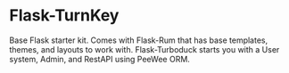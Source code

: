Flask-TurnKey
=============

Base Flask starter kit. Comes with Flask-Rum that has base templates, themes, and layouts to work with. Flask-Turboduck starts you with a User system, Admin, and RestAPI using PeeWee ORM.

